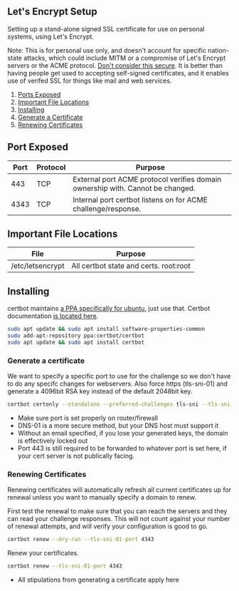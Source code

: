 Let's Encrypt Setup
-------------------
Setting up a stand-alone signed SSL certificate for use on personal systems,
using Let's Encrypt.

Note: This is for personal use only, and doesn't account for specific
nation-state attacks, which could include MITM or a compromise of Let's
Encrypt servers or the ACME protocol. [Don't consider this secure][1]. It is
better than having people get used to accepting self-signed certificates,
and it enables use of verifed SSL for things like mail and web services.

1. [Ports Exposed](#ports-exposed)
3. [Important File Locations](#important-file-locations)
4. [Installing](#installing)
5. [Generate a Certificate](#generate-a-certificate)
6. [Renewing Certificates](#renewing-certificates)

Port Exposed
------------

| Port | Protocol | Purpose                                                                        |
|------|----------|--------------------------------------------------------------------------------|
| 443  | TCP      | External port ACME protocol verifies domain ownership with. Cannot be changed. |
| 4343 | TCP      | Internal port certbot listens on for ACME challenge/response.                  |

Important File Locations
------------------------
| File             | Purpose                                |
|------------------|----------------------------------------|
| /etc/letsencrypt | All certbot state and certs. root:root |

Installing
----------
certbot maintains [a PPA specifically for ubuntu][2], just use that. Certbot
documentation [is located here][3].

```bash
sudo apt update && sudo apt install software-properties-common
sudo add-apt-repository ppa:certbot/certbot
sudo apt update && sudo apt install certbot 
```

### Generate a certificate
We want to specify a specific port to use for the challenge so we don't have
to do any specifc changes for webservers. Also force https (tls-sni-01) and
generate a 4096bit RSA key instead of the default 2048bit key.
```bash
certbot certonly --standalone --preferred-challenges tls-sni --tls-sni-01-port 4343 --rsa-key-size 4096 --agree-tos --email **YOUR-EMAIL** --domains example.com,mail.example.com,example2.com,subdomain.example2.com
```
* Make sure port is set properly on router/firewall
* DNS-01 is a more secure method, but your DNS host must support it
* Without an email specified, if you lose your generated keys, the domain is
  effectively locked out
* Port 443 is still required to be forwarded to whatever port is set here, if
  your cert server is not publically facing.


### Renewing Certificates
Renewing certificates will automatically refresh all current certificates up for
renewal unless you want to manually specify a domain to renew.

First test the renewal to make sure that you can reach the servers and they can
read your challenge responses. This will not count against your number of
renewal attempts, and will verify your configuration is good to go.

```bash
certbot renew --dry-run --tls-sni-01-port 4343
```

Renew your certificates.
```bash
certbot renew --tls-sni-01-port 4343
```
* All stipulations from generating a certificate apply here

[1]: https://www.reddit.com/r/PFSENSE/comments/4qwp8i/do_we_really_have_to_lock_every_thread_that/d4wuymx/?st=iwy5oece&sh=a2a3c939
[2]: https://certbot.eff.org/#ubuntuxenial-other
[3]: https://certbot.eff.org/all-instructions
